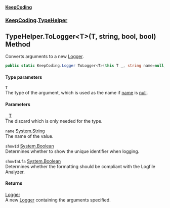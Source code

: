 #### [KeepCoding](index.md 'index')
### [KeepCoding](KeepCoding.md 'KeepCoding').[TypeHelper](TypeHelper.md 'KeepCoding.TypeHelper')
## TypeHelper.ToLogger&lt;T&gt;(T, string, bool, bool) Method
Converts arguments to a new [Logger](Logger.md 'KeepCoding.Logger').  
```csharp
public static KeepCoding.Logger ToLogger<T>(this T _, string name=null, bool showId=false, bool showInLfa=true);
```
#### Type parameters
<a name='KeepCoding.TypeHelper.ToLogger.T.(T.string.bool.bool).T'></a>
`T`  
The type of the argument, which is used as the name if [name](TypeHelper.ToLogger.i3PUkdWm4YtN+OKX+LHmSw.md#KeepCoding.TypeHelper.ToLogger.T.(T.string.bool.bool).name 'KeepCoding.TypeHelper.ToLogger&lt;T&gt;(T, string, bool, bool).name') is [null](https://docs.microsoft.com/en-us/dotnet/csharp/language-reference/keywords/null 'https://docs.microsoft.com/en-us/dotnet/csharp/language-reference/keywords/null').
  
#### Parameters
<a name='KeepCoding.TypeHelper.ToLogger.T.(T.string.bool.bool)._'></a>
`_` [T](TypeHelper.ToLogger.i3PUkdWm4YtN+OKX+LHmSw.md#KeepCoding.TypeHelper.ToLogger.T.(T.string.bool.bool).T 'KeepCoding.TypeHelper.ToLogger&lt;T&gt;(T, string, bool, bool).T')  
The discard which is only needed for the type.
  
<a name='KeepCoding.TypeHelper.ToLogger.T.(T.string.bool.bool).name'></a>
`name` [System.String](https://docs.microsoft.com/en-us/dotnet/api/System.String 'System.String')  
The name of the value.
  
<a name='KeepCoding.TypeHelper.ToLogger.T.(T.string.bool.bool).showId'></a>
`showId` [System.Boolean](https://docs.microsoft.com/en-us/dotnet/api/System.Boolean 'System.Boolean')  
Determines whether to show the unique identifier when logging.
  
<a name='KeepCoding.TypeHelper.ToLogger.T.(T.string.bool.bool).showInLfa'></a>
`showInLfa` [System.Boolean](https://docs.microsoft.com/en-us/dotnet/api/System.Boolean 'System.Boolean')  
Determines whether the formatting should be compliant with the Logfile Analyzer.
  
#### Returns
[Logger](Logger.md 'KeepCoding.Logger')  
A new [Logger](Logger.md 'KeepCoding.Logger') containing the arguments specified.
